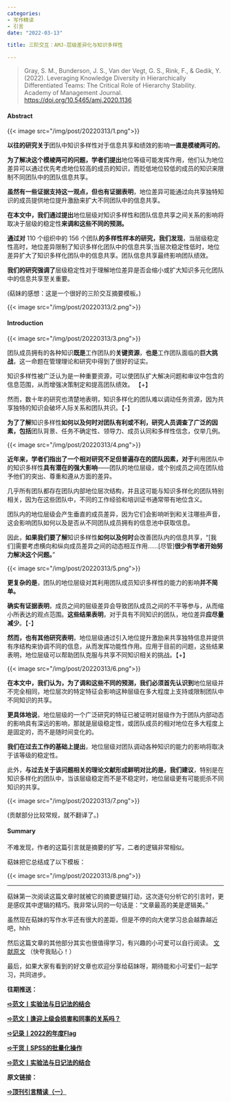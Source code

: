 ```yaml
---
categories:
- 写作精读
- 引言
date: "2022-03-13"

title: 三阶交互：AMJ-层级差异化与知识多样性

---
```


> Gray, S. M., Bunderson, J. S., Van der Vegt, G. S., Rink, F., & Gedik, Y. (2022). Leveraging Knowledge Diversity in Hierarchically Differentiated Teams: The Critical Role of Hierarchy Stability. Academy of Management Journal. https://doi.org/10.5465/amj.2020.1136

<!--more-->

#### Abstract

{{< image src="/img/post/20220313/1.png">}}

**以往的研究关于**团队中知识多样性对于信息共享和绩效的影响**一直是模棱两可的**。

**为了解决这个模棱两可的问题，学者们提出**地位等级可能发挥作用，他们认为地位差异可以通过优先考虑地位较高的成员的知识，而贬低地位较低的成员的知识来限制不同团队中的团队信息共享。

**虽然有一些证据支持这一观点，但也有证据表明**，地位差异可能通过向共享独特知识的成员提供地位提升激励来扩大不同团队中的信息共享。

**在本文中，我们通过提出**地位层级对知识多样性和团队信息共享之间关系的影响将取决于层级的稳定性**来调和这些不同的预测。**

**通过对** 110 个组织中的 156 个团队**的多样性样本的研究，我们发现**，当层级稳定性高时，地位差异限制了知识多样化团队中的信息共享;当层次稳定性低时，地位差异扩大了知识多样化团队中的信息共享。团队信息共享最终影响团队绩效。

**我们的研究强调了**层级稳定性对于理解地位差异是否会缩小或扩大知识多元化团队中的信息共享至关重要。

(萜妹的感想：这是一个很好的三阶交互摘要模板。)

{{< image src="/img/post/20220313/2.png">}}

#### Introduction

{{< image src="/img/post/20220313/3.png">}}

团队成员拥有的各种知识**既是**工作团队的**关键资源**，**也是**工作团队面临的**巨大挑战**，这一命题在管理理论和研究中得到了很好的证实。

知识多样性被广泛认为是一种重要资源，可以使团队扩大解决问题和审议中包含的信息范围，从而增强决策制定和提高团队绩效。 【+】

然而，数十年的研究也清楚地表明，知识多样化的团队难以调动任务资源，因为共享独特的知识会破坏人际关系和团队共识。【-】

**为了了解**知识多样性**如何以及何时对团队有利或不利，研究人员调查了广泛的因素，包括**团队背景、任务不确定性、领导力、成员认同和多样性信念，仅举几例。


{{< image src="/img/post/20220313/4.png">}}

**近年来，学者们指出了一个相对研究不足但普遍存在的团队因素，对于**利用团队中的知识多样性**具有潜在的强大影响**——团队的地位层级，或个别成员之间在团队给予他们的突出、尊重和遵从方面的差异。

几乎所有团队都存在团队内部地位层次结构，并且这可能与知识多样化的团队特别相关，因为在这些团队中，不同的工作经验和培训证书通常带有地位含义。

团队内的地位层级会产生垂直的成员差异，因为它们会影响听到和关注哪些声音，这会影响团队如何以及是否从不同团队成员拥有的信息池中获取信息。

因此，**如果我们要了解**知识多样性**如何以及何时**会改善团队内的信息共享，“[我们]需要考虑横向和纵向成员差异之间的动态相互作用……[尽管]**很少有学者开始努力解决这个问题。**”


{{< image src="/img/post/20220313/5.png">}}

**更复杂的是**，团队的地位层级对其利用团队成员知识多样性的能力的影响**并不简单。**

**确实有证据表明**，成员之间的层级差异会导致团队成员之间的不平等参与，从而缩小所表达的观点范围。**这些结果表明**，对于具有不同知识的团队，地位差异**应尽量减少**。【-】

**然而，也有其他研究表明**，地位层级通过引入地位提升激励来共享独特信息并提供有序结构来协调不同的信息，从而发挥功能性作用。应用于目前的问题，这些结果表明，地位层级可以帮助团队克服与共享不同知识相关的挑战。【+】


{{< image src="/img/post/20220313/6.png">}}



**在本文中，我们认为，为了调和这些不同的预测，我们必须首先认识到**地位层级并不完全相同，地位层次的特定特征会影响这种层级在多大程度上支持或限制团队中不同知识的共享。

**更具体地说**，地位层级的一个广泛研究的特征已被证明对层级作为于团队内部动态的影响具有深远的影响，那就是层级稳定性，或团队成员的相对地位在多大程度上是固定的，而不是随时间变化的。

**我们在过去工作的基础上提出**，地位层级对团队调动各种知识的能力的影响将取决于该等级的稳定性。

此外，**与过去关于该问题相关的理论文献形成鲜明对比的是，我们建议**，特别是在知识多样化的团队中，当该层级稳定而不是不稳定时，地位层级更有可能扼杀不同知识的共享。


{{< image src="/img/post/20220313/7.png">}}

(贡献部分比较常规，就不翻译了。)

#### Summary

不难发现，作者的这篇引言就是摘要的扩写，二者的逻辑非常相似。

萜妹把它总结成了以下模板：

{{< image src="/img/post/20220313/8.png">}}

---

萜妹第一次阅读这篇文章时就被它的摘要逻辑打动，这次逐句分析它的引言时，更是感叹其中逻辑的精巧。我非常认同的一句话是：“文章最高的美是逻辑美。”

虽然现在萜妹的写作水平还有很大的差距，但是不停的向大佬学习总会越靠越近吧，hhh

然后这篇文章的其他部分其实也很值得学习，有兴趣的小可爱可以自行阅读。 [文献原文](https://www.notion.so/Leveraging-Knowledge-Diversity-in-Hierarchically-Differentiated-Teams-The-Critical-Role-of-Hierarch-32abbb2548144a2eaf8e7a7a167fb567)  （快夸我贴心！）

最后，如果大家有看到的好文章也欢迎分享给萜妹呀，期待能和小可爱们一起学习，共同进步。

**往期推送：**

**[➪范文丨实验法与日记法的结合](https://mp.weixin.qq.com/s?__biz=MzIwMDk1OTM2OQ==&mid=2247486281&idx=1&sn=e0232ca706ed77ae0ef9831a2f558f32&chksm=96f47fafa183f6b9a097b06de8ead4899433a02e9b886d9275c3d789afe67fdf63c7d8f162ff&token=500209988&lang=zh_CN#rd)**

**[➪范文丨逢迎上级会损害和同事的关系吗？](https://mp.weixin.qq.com/s?__biz=MzIwMDk1OTM2OQ==&mid=2247486260&idx=1&sn=2afc127dc1648dd575569580625240d5&chksm=96f47fd2a183f6c4644e2edbe1c8cbf908192898414142bd96fa43a911bb4fc119fa5845f090&token=500209988&lang=zh_CN#rd)**

**[➪记录丨2022的年度Flag](https://mp.weixin.qq.com/s?__biz=MzIwMDk1OTM2OQ==&mid=2247486272&idx=1&sn=84dc7fe0fd50fea19e07dea5b5046f3d&chksm=96f47fa6a183f6b009f3c152b277a736737a0ee9ff4e5b942988707bf617177ecd37b5bdbbd9&token=500209988&lang=zh_CN#rd)**

**[➪干货丨SPSS的批量化操作](https://mp.weixin.qq.com/s?__biz=MzIwMDk1OTM2OQ==&mid=2247486237&idx=1&sn=67805d019e46c84bb07958292de62cde&chksm=96f47ffba183f6edf31b234f5157f1764affcdd06ca373c56fa0cf1eb352ba6f9a98ee3df97c&token=500209988&lang=zh_CN#rd)**

[**➪范文丨实验法与日记法的结合**](https://mp.weixin.qq.com/s?__biz=MzIwMDk1OTM2OQ==&mid=2247486281&idx=1&sn=e0232ca706ed77ae0ef9831a2f558f32&chksm=96f47fafa183f6b9a097b06de8ead4899433a02e9b886d9275c3d789afe67fdf63c7d8f162ff&token=500209988&lang=zh_CN&scene=21#wechat_redirect)

**原文链接：**

[**➪顶刊引言精读（一）**](https://mp.weixin.qq.com/s?__biz=MzIwMDk1OTM2OQ==&mid=2247486332&idx=1&sn=0b443c91c5a44053aafb667f83e27910&chksm=96f47f9aa183f68cabff1b9dd593c8fb37350a214a0a4e440e91c099cf9d937a59cdac29b4b3&scene=21#wechat_redirect)
